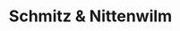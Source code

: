---
title: "Schmitz & Nittenwilm"
url: /koeln/schmitz-und-nittenwilm-oskar-jaeger-strasse/
shop: Bäckerei
---